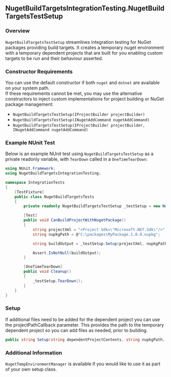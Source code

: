 ## NugetBuildTargetsIntegrationTesting.NugetBuildTargetsTestSetup

### Overview

`NugetBuildTargetsTestSetup` streamlines integration testing for NuGet packages providing build targets. 
It creates a temporary nuget environment with a temporary dependent projects that are built for you enabling custom targets to be run and their behaviour asserted.

### Constructor Requirements

You can use the default constructor if both `nuget` and `dotnet` are available on your system path.  
If these requirements cannot be met, you may use the alternative constructors to inject custom implementations for project building or NuGet package management:

- `NugetBuildTargetsTestSetup(IProjectBuilder projectBuilder)`
- `NugetBuildTargetsTestSetup(INugetAddCommand nugetAddCommand)`
- `NugetBuildTargetsTestSetup(IProjectBuilder projectBuilder, INugetAddCommand nugetAddCommand)`



### Example NUnit Test

Below is an example NUnit test using `NugetBuildTargetsTestSetup` as a private readonly variable, with `TearDown` called in a `OneTimeTearDown`:


```csharp
using NUnit.Framework;
using NugetBuildTargetsIntegrationTesting;

namespace IntegrationTests
{
    [TestFixture]
    public class NugetBuildTargetsTests
    {
        private readonly NugetBuildTargetsTestSetup _testSetup = new NugetBuildTargetsTestSetup();

        [Test]
        public void CanBuildProjectWithNugetPackage()
        {
            string projectXml = "<Project Sdk=\"Microsoft.NET.Sdk\"/>";
            string nupkgPath = @"C:\packages\MyPackage.1.0.0.nupkg";

            string buildOutput = _testSetup.Setup(projectXml, nupkgPath);

            Assert.IsNotNull(buildOutput);
        }

        [OneTimeTearDown]
        public void Cleanup()
        {
            _testSetup.TearDown();
        }
    }
}

```
### Setup

If additional files need to be added for the dependent project you can use the projectPathCallback parameter.
This provides the path to the temporary dependent project so you can add files as needed, prior to building.
```csharp
public string Setup(string dependentProjectContents, string nupkgPath, Action<string>? projectPathCallback = null)
```


### Additional Information

`NugetTempEnvironmentManager` is available if you would like to use it as part of your own setup class.
